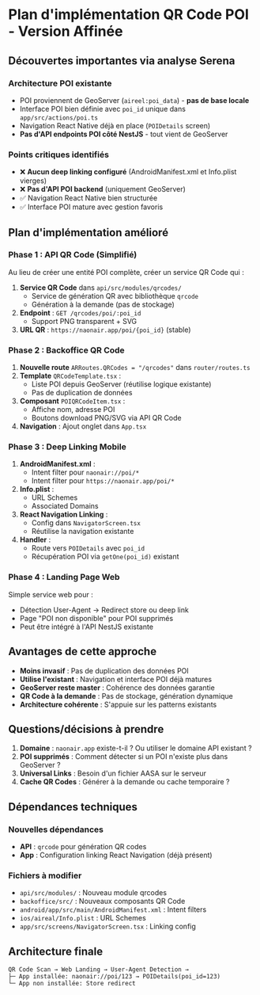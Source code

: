 # Plan d'implémentation QR Code POI - Version Affinée

## Découvertes importantes via analyse Serena

### Architecture POI existante
- POI proviennent de GeoServer (`aireel:poi_data`) - **pas de base locale**
- Interface POI bien définie avec `poi_id` unique dans `app/src/actions/poi.ts`
- Navigation React Native déjà en place (`POIDetails` screen)
- **Pas d'API endpoints POI côté NestJS** - tout vient de GeoServer

### Points critiques identifiés
- ❌ **Aucun deep linking configuré** (AndroidManifest.xml et Info.plist vierges)
- ❌ **Pas d'API POI backend** (uniquement GeoServer)
- ✅ Navigation React Native bien structurée
- ✅ Interface POI mature avec gestion favoris

## Plan d'implémentation amélioré

### Phase 1 : API QR Code (Simplifié)
Au lieu de créer une entité POI complète, créer un service QR Code qui :
1. **Service QR Code** dans `api/src/modules/qrcodes/`
   - Service de génération QR avec bibliothèque `qrcode`
   - Génération à la demande (pas de stockage)
2. **Endpoint** : `GET /qrcodes/poi/:poi_id` 
   - Support PNG transparent + SVG
3. **URL QR** : `https://naonair.app/poi/{poi_id}` (stable)

### Phase 2 : Backoffice QR Code
1. **Nouvelle route** `ARRoutes.QRCodes = "/qrcodes"` dans `router/routes.ts`
2. **Template** `QRCodeTemplate.tsx` : 
   - Liste POI depuis GeoServer (réutilise logique existante)
   - Pas de duplication de données
3. **Composant** `POIQRCodeItem.tsx` : 
   - Affiche nom, adresse POI
   - Boutons download PNG/SVG via API QR Code
4. **Navigation** : Ajout onglet dans `App.tsx`

### Phase 3 : Deep Linking Mobile
1. **AndroidManifest.xml** : 
   - Intent filter pour `naonair://poi/*`
   - Intent filter pour `https://naonair.app/poi/*`
2. **Info.plist** : 
   - URL Schemes
   - Associated Domains
3. **React Navigation Linking** : 
   - Config dans `NavigatorScreen.tsx` 
   - Réutilise la navigation existante
4. **Handler** : 
   - Route vers `POIDetails` avec `poi_id`
   - Récupération POI via `getOne(poi_id)` existant

### Phase 4 : Landing Page Web
Simple service web pour :
- Détection User-Agent → Redirect store ou deep link
- Page "POI non disponible" pour POI supprimés
- Peut être intégré à l'API NestJS existante

## Avantages de cette approche

- **Moins invasif** : Pas de duplication des données POI
- **Utilise l'existant** : Navigation et interface POI déjà matures
- **GeoServer reste master** : Cohérence des données garantie
- **QR Code à la demande** : Pas de stockage, génération dynamique
- **Architecture cohérente** : S'appuie sur les patterns existants

## Questions/décisions à prendre

1. **Domaine** : `naonair.app` existe-t-il ? Ou utiliser le domaine API existant ?
2. **POI supprimés** : Comment détecter si un POI n'existe plus dans GeoServer ?
3. **Universal Links** : Besoin d'un fichier AASA sur le serveur
4. **Cache QR Codes** : Générer à la demande ou cache temporaire ?

## Dépendances techniques

### Nouvelles dépendances
- **API** : `qrcode` pour génération QR codes
- **App** : Configuration linking React Navigation (déjà présent)

### Fichiers à modifier
- `api/src/modules/` : Nouveau module qrcodes
- `backoffice/src/` : Nouveaux composants QR Code
- `android/app/src/main/AndroidManifest.xml` : Intent filters
- `ios/aireal/Info.plist` : URL Schemes
- `app/src/screens/NavigatorScreen.tsx` : Linking config

## Architecture finale
```
QR Code Scan → Web Landing → User-Agent Detection → 
├─ App installée: naonair://poi/123 → POIDetails(poi_id=123)
└─ App non installée: Store redirect
```